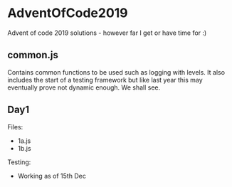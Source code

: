# AdventOfCode2019
Advent of code 2019 solutions - however far I get or have time for :)

## common.js
Contains common functions to be used such as logging with levels. It also includes the start of a testing framework but like last year this may eventually prove not dynamic enough. We shall see.

## Day1

Files:
- 1a.js
- 1b.js

Testing:
- Working as of 15th Dec

